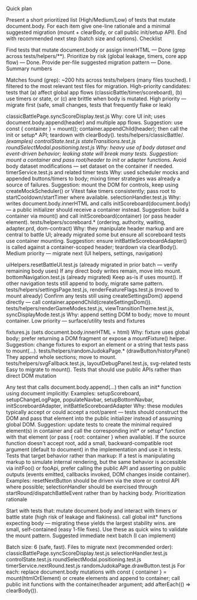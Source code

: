 Quick plan

Present a short prioritized list (High/Medium/Low) of tests that mutate document.body.
For each item give one-line rationale and a minimal suggested migration (mount + clearBody, or call public init/setup API).
End with recommended next step (batch size and options).
Checklist

Find tests that mutate document.body or assign innerHTML — Done (grep across tests/helpers/**).
Prioritize by risk (global leakage, timers, core app flow) — Done.
Provide per-file suggested migration pattern — Done.
Summary numbers

Matches found (grep): ~200 hits across tests/helpers (many files touched). I filtered to the most relevant test files for migration.
High-priority candidates: tests that (a) affect global app flows (classicBattle/timer/scoreboard), (b) use timers or state, or (c) are brittle when body is mutated.
High priority — migrate first (safe, small changes, tests that frequently flake or leak)

classicBattlePage.syncScoreDisplay.test.js
Why: core UI init; uses document.body.append(header) and multiple app flows.
Suggestion: use const { container } = mount(); container.appendChild(header); then call the init or setup* API; teardown with clearBody().
tests/helpers/classicBattle/*. (examples)
controlState.test.js
stateTransitions.test.js
roundSelectModal.positioning.test.js
Why: heavy use of body dataset and event-driven behavior; leaking state will break many tests.
Suggestion: mount a container and pass root/header to init* or adapter functions. Avoid body dataset modifications — set dataset on the container if needed.
timerService.test.js and related timer tests
Why: used scheduler mocks and appended buttons/timers to body; mixing timer strategies was already a source of failures.
Suggestion: mount the DOM for controls, keep using createMockScheduler() or Vitest fake timers consistently; pass root to startCooldown/startTimer where available.
selectionHandler.test.js
Why: writes document.body.innerHTML and calls initScoreboard(document.body) — a public initializer should receive a container instead.
Suggestion: build a container via mount() and call initScoreboard(container) (or pass header element).
tests/helpers/scoreboard.* (ordering, authority, waiting, adapter.prd, dom-contract)
Why: they manipulate header markup and are central to battle UI; already migrated some but ensure all scoreboard tests use container mounting.
Suggestion: ensure initBattleScoreboardAdapter() is called against a container-scoped header; teardown via clearBody().
Medium priority — migrate next (UI helpers, settings, navigation)

uiHelpers.resetBattleUI.test.js (already migrated in prior batch — verify remaining body uses)
If any direct body writes remain, move into mount.
bottomNavigation.test.js (already migrated)
Keep as-is if uses mount(). If other navigation tests still append to body, migrate same pattern.
tests/helpers/settingsPage.test.js, renderFeatureFlags.test.js (moved to mount already)
Confirm any tests still using createSettingsDom() append directly — call container.appendChild(createSettingsDom()).
tests/helpers/renderGameModes.test.js, viewTransitionTheme.test.js, syncDisplayMode.test.js
Why: append setting DOM to body; move to mount container.
Low priority — surface/utility tests and fixtures

fixtures.js (sets document.body.innerHTML = html)
Why: fixture uses global body; prefer returning a DOM fragment or expose a mountFixture() helper.
Suggestion: change fixtures to export an element or a string that tests pass to mount(...).
tests/helpers/randomJudokaPage.* (drawButton/historyPanel)
They append whole sections; move to mount.
tests/helpers/svgFallback.test.js, layoutDebugPanel.test.js, svg-related tests
Easy to migrate to mount().
Tests that should use public APIs rather than direct DOM mutation

Any test that calls document.body.append(...) then calls an init* function using document implicitly:
Examples: setupScoreboard, setupChangeLogPage, populateNavbar, setupBottomNavbar, initScoreboardAdapter, initBattleScoreboardAdapter
Why: these modules typically accept or could accept a root/parent — tests should construct the DOM and pass that element into the public initializer instead of assuming global DOM.
Suggestion: update tests to create the minimal required element(s) in container and call the corresponding init* or setup* function with that element (or pass { root: container } when available). If the source function doesn't accept root, add a small, backward-compatible root argument (default to document) in the implementation and use it in tests.
Tests that target behavior rather than markup:
If a test is manipulating markup to simulate internal rendering, but the same behavior is accessible via initFoo() or fooApi, prefer calling the public API and asserting on public outputs (events emitted, callbacks invoked, DOM changes inside container).
Examples: resetNextButton should be driven via the store or control API where possible; selectionHandler should be exercised through startRound/dispatchBattleEvent rather than by hacking body.
Prioritization rationale

Start with tests that:
mutate document.body and interact with timers or battle state (high risk of leakage and flakiness).
call global init* functions expecting body — migrating these yields the largest stability wins.
are small, self-contained (easy 1-file fixes). Use these as quick wins to validate the mount pattern.
Suggested immediate next batch (I can implement)

Batch size: 6 (safe, fast).
Files to migrate next (recommended order):
classicBattlePage.syncScoreDisplay.test.js
selectionHandler.test.js
controlState.test.js
roundSelectModal.positioning.test.js
timerService.nextRound.test.js
randomJudokaPage.drawButton.test.js
For each: replace document.body mutations with const { container } = mount(htmlOrElement) or create elements and append to container; call public init functions with the container/header argument; add afterEach(() => clearBody()).